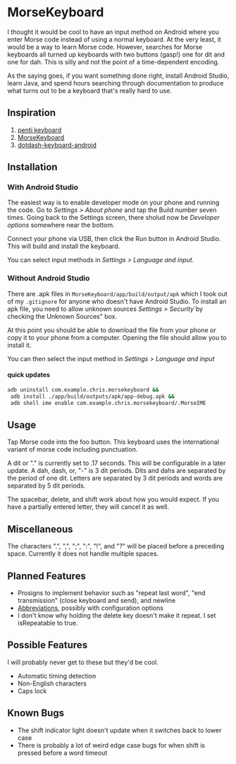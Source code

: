 # MorseKeyboard
I thought it would be cool to have an input method on Android where you enter Morse code instead of using a normal keyboard. At the very least, it would be a way to learn Morse code. However, searches for Morse keyboards all turned up keyboards with two buttons (gasp!) one for dit and one for dah. This is silly and not the point of a time-dependent encoding.

As the saying goes, if you want something done right, install Android Studio, learn Java, and spend hours searching through documentation to produce what turns out to be a keyboard that's really hard to use.

## Inspiration
 1. [penti keyboard](https://software-lab.de/penti.html)
 2. [MorseKeyboard](https://software-lab.de/penti.html)
 3. [dotdash-keyboard-android](https://software-lab.de/penti.html)

## Installation
### With Android Studio
The easiest way is to enable developer mode on your phone and running the code. Go to *Settings > About phone* and tap the Build number seven times. Going back to the Settings screen, there sholud now be *Developer options* somewhere near the bottom.

Connect your phone via USB, then click the Run button in Android Studio. This will build and install the keyboard.

You can select input methods in *Settings > Language and input*.

### Without Android Studio
There are .apk files in `MorseKeyboard/app/build/output/apk` which I took out of my `.gitignore` for anyone who doesn't have Android Studio. To install an apk file, you need to allow unknown sources *Settings > Security*`by checking the Unknown Sources" box.

At this point you should be able to download the file from your phone or copy it to your phone from a computer. Opening the file should allow you to install it.

You can then select the input method in *Settings > Language and input*

#### quick updates
```bash
adb uninstall com.example.chris.morsekeyboard &&
 adb install ./app/build/outputs/apk/app-debug.apk &&
 adb shell ime enable com.example.chris.morsekeyboard/.MorseIME
```
## Usage
Tap Morse code into the foo button. This keyboard uses the international variant of morse code including punctuation.

A dit or "." is currently set to .17 seconds. This will be configurable in a later update. A dah, dash, or, "-" is 3 dit periods. Dits and dahs are separated by the period of one dit. Letters are separated by 3 dit periods and words are separated by 5 dit periods.

The spacebar, delete, and shift work about how you would expect. If you have a partially entered letter, they will cancel it as well.
## Miscellaneous
The characters ".", ",", ";", ":", "!", and "?" will be placed before a preceding space. Currently it does not handle multiple spaces.

## Planned Features
- Prosigns to implement behavior such as "repeat last word", "end transmission" (close keyboard and send), and newline
- [Abbreviations](https://en.wikipedia.org/wiki/Morse_code_abbreviations), possibly with configuration options
- I don't know why holding the delete key doesn't make it repeat. I set isRepeatable to true.

## Possible Features
I will probably never get to these but they'd be cool.
- Automatic timing detection
- Non-English characters
- Caps lock

## Known Bugs
- The shift indicator light doesn't update when it switches back to lower case
- There is probably a lot of weird edge case bugs for when shift is pressed before a word timeout
